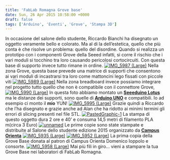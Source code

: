 ```yaml
---
title: 'FabLab Romagna Grove base'
date: Sun, 26 Apr 2015 10:58:00 +0000
draft: false
tags: ['Arduino', 'Eventi', 'Grove', 'Stampa 3D']
---
```


In occasione del salone dello studente, Riccardo Bianchi ha disegnato un oggetto veramente bello e colorato. Ma al di la dell’estetica, quello che più conta è che risolve un problema: quello del disordine. Quando si realizza un prototipo con i componenti Grove della Seeed infatti, si corre il rischio che i vari moduli si tocchino tra loro causando pericolosi cortocircuiti. Con questa base di supporto invece tutto rimane in ordine. [![IMG_5987 (Large)](http://fablabromagna.org/blog/wp-content/uploads/2015/04/IMG_5987Large_thumb.jpg "IMG_5987 (Large)")](http://fablabromagna.org/blog/wp-content/uploads/2015/04/IMG_5987Large.jpg)    Nella zona Grove, questa base prevede una matrice di supporti che consentono ai vari moduli di incastrarsi tra loro come mattoncini lego fissati con piccole viti [![IMG_5989 (Large)](http://fablabromagna.org/blog/wp-content/uploads/2015/04/IMG_5989Large_thumb.jpg "IMG_5989 (Large)")](http://fablabromagna.org/blog/wp-content/uploads/2015/04/IMG_5989Large.jpg)    Nella zona breadboard invece possiamo integrare nel progetto tutto quello che non è compatibile con il connettore Grove, [![IMG_5990 (Large)](http://fablabromagna.org/blog/wp-content/uploads/2015/04/IMG_5990Large_thumb.jpg "IMG_5990 (Large)")](http://fablabromagna.org/blog/wp-content/uploads/2015/04/IMG_5990Large.jpg)    In questa foto abbiamo montato un [**Seeeduino Lotus**](http://www.seeedstudio.com/wiki/Seeeduino_Lotus_v1.0) ma le distanze dei supporti, sono quelle di [**Arduino UNO**](http://it.wikipedia.org/wiki/Arduino_(hardware)) e compatibili. Io ad esempio ci monto il **mio** YUN! [![IMG_5995 (Large)](http://fablabromagna.org/blog/wp-content/uploads/2015/04/IMG_5995Large_thumb.jpg "IMG_5995 (Large)")](http://fablabromagna.org/blog/wp-content/uploads/2015/04/IMG_5995Large.jpg)    Grazie quindi a Riccardo che l’ha disegnato e grazie anche ad Alan che ha ridotto ai minimi termini gli errori di slicing presenti nel file STL. [![PastedGraphic-1](http://fablabromagna.org/blog/wp-content/uploads/2015/04/PastedGraphic1_thumb.png "PastedGraphic-1")](http://fablabromagna.org/blog/wp-content/uploads/2015/04/PastedGraphic1.png)    La stampa di questo oggetto dura 2 ore e 40’ e consuma 14,5 metri di filamento PLA m(circa 3 Euro)    [![unnamed](http://fablabromagna.org/blog/wp-content/uploads/2015/04/unnamed_thumb.png "unnamed")](http://fablabromagna.org/blog/wp-content/uploads/2015/04/unnamed.png)    Le prime copie sono state stampate e distribuite al Salone dello studente edizione 2015 organizzato da [**Campus Orienta**](http://www.salonedellostudente.it/) [![IMG_5935 (Large)](http://fablabromagna.org/blog/wp-content/uploads/2015/04/IMG_5935Large_thumb.jpg "IMG_5935 (Large)")](http://fablabromagna.org/blog/wp-content/uploads/2015/04/IMG_5935Large.jpg)    [![IMG_5952 (Large)](http://fablabromagna.org/blog/wp-content/uploads/2015/04/IMG_5952Large_thumb.jpg "IMG_5952 (Large)")](http://fablabromagna.org/blog/wp-content/uploads/2015/04/IMG_5952Large.jpg)    La prima copia della Grove Base donata al patron di Campus Orienta Domenico Ioppolo e consorte. [![IMG_5958 (Large)](http://fablabromagna.org/blog/wp-content/uploads/2015/04/IMG_5958Large_thumb.jpg "IMG_5958 (Large)")](http://fablabromagna.org/blog/wp-content/uploads/2015/04/IMG_5958Large.jpg)    Mai più fili in giro… vieni a stampare la tua Grove Base nei laboratori di FabLab Romagna.